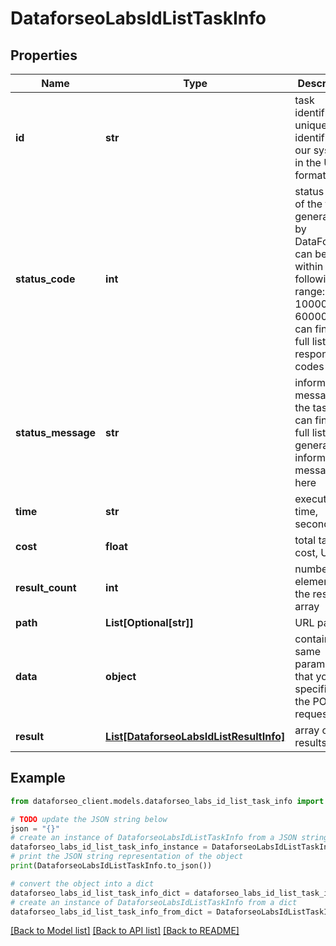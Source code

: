 # DataforseoLabsIdListTaskInfo


## Properties

Name | Type | Description | Notes
------------ | ------------- | ------------- | -------------
**id** | **str** | task identifier unique task identifier in our system in the UUID format | [optional] 
**status_code** | **int** | status code of the task generated by DataForSEO, can be within the following range: 10000-60000 you can find the full list of the response codes here | [optional] 
**status_message** | **str** | informational message of the task you can find the full list of general informational messages here | [optional] 
**time** | **str** | execution time, seconds | [optional] 
**cost** | **float** | total tasks cost, USD | [optional] 
**result_count** | **int** | number of elements in the result array | [optional] 
**path** | **List[Optional[str]]** | URL path | [optional] 
**data** | **object** | contains the same parameters that you specified in the POST request | [optional] 
**result** | [**List[DataforseoLabsIdListResultInfo]**](DataforseoLabsIdListResultInfo.md) | array of results | [optional] 

## Example

```python
from dataforseo_client.models.dataforseo_labs_id_list_task_info import DataforseoLabsIdListTaskInfo

# TODO update the JSON string below
json = "{}"
# create an instance of DataforseoLabsIdListTaskInfo from a JSON string
dataforseo_labs_id_list_task_info_instance = DataforseoLabsIdListTaskInfo.from_json(json)
# print the JSON string representation of the object
print(DataforseoLabsIdListTaskInfo.to_json())

# convert the object into a dict
dataforseo_labs_id_list_task_info_dict = dataforseo_labs_id_list_task_info_instance.to_dict()
# create an instance of DataforseoLabsIdListTaskInfo from a dict
dataforseo_labs_id_list_task_info_from_dict = DataforseoLabsIdListTaskInfo.from_dict(dataforseo_labs_id_list_task_info_dict)
```
[[Back to Model list]](../README.md#documentation-for-models) [[Back to API list]](../README.md#documentation-for-api-endpoints) [[Back to README]](../README.md)


